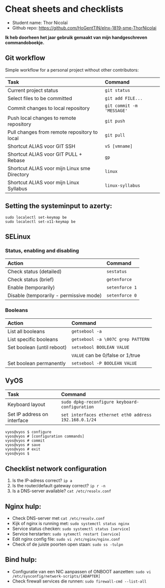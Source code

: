 # Cheat sheets and checklists

- Student name: Thor Nicolaï
- Github repo: <https://github.com/HoGentTIN/elnx-1819-sme-ThorNicolai>

**Ik heb doorheen het jaar gebruik gemaakt van mijn handgeschreven commandoboekje.**

## Git workflow

Simple workflow for a personal project without other contributors:

| Task                                         | Command                   |
| :---                                         | :---                      |
| Current project status                       | `git status`              |
| Select files to be committed                 | `git add FILE...`         |
| Commit changes to local repository           | `git commit -m 'MESSAGE'` |
| Push local changes to remote repository      | `git push`                |
| Pull changes from remote repository to local | `git pull`                |
| Shortcut ALIAS voor GIT SSH | `vS [vmname]`  |
| Shortcut ALIAS voor GIT PULL + Rebase | `gp` |
| Shortcut ALIAS voor mijn Linux sme Directory | `linux` |
| Shortcut ALIAS voor mijn Linux Syllabus | `linux-syllabus` |

## Setting the systeminput to azerty:

```
sudo localectl set-keymap be
sudo localectl set-x11-keymap be
```


## SELinux

### Status, enabling and disabling

| Action                                  | Command        |
| :---                                    | :---           |
| Check status (detailed)                 | `sestatus`     |
| Check status (brief)                    | `getenforce`   |
| Enable (temporarily)                    | `setenforce 1` |
| Disable (temporarily - permissive mode) | `setenforce 0` |

### Booleans

| Action                     | Command                           |
| :---                       | :---                              |
| List all booleans          | `getsebool -a`                    |
| List specific booleans     | `getsebool -a \007C grep PATTERN` |
| Set boolean (until reboot) | `setsebool BOOLEAN VALUE`         |
|                            | `VALUE` can be 0/false or 1/true  |
| Set boolean permanently    | `setsebool -P BOOLEAN VALUE`      |

## VyOS
| Task                        | Command                                               |
| :---                        | :---                                                  |
| Keyboard layout             | `sudo dpkg-reconfigure keyboard-configuration`        |
| Set IP address on interface | `set interfaces ethernet eth0 address 192.168.0.1/24` |

```
vyos@vyos $ configure
vyos@vyos # [configuration commands]
vyos@vyos # commit
vyos@vyos # save
vyos@vyos # exit
vyos@vyos $
```

## Checklist network configuration

1. Is the IP-adress correct? `ip a`
2. Is the router/default gateway correct? `ip r -n`
3. Is a DNS-server available? `cat /etc/resolv.conf`

## Nginx hulp:

- Check DNS-server met `cat /etc/resolv.conf`
- Kijk of nginx is running met: `sudo systemctl status nginx`
- Service status checken: `sudo systemctl status [service]`
- Service herstarten: `sudo sytemctl restart [service]`
- Edit nginx config file: `sudo vi /etc/nginx/nginx.conf`
- Check of de juiste poorten open staan: `sudo ss -tulpn`

## Bind hulp:

- Configuratie van een NIC aanpassen of ONBOOT aanzetten: `sudo vi /etc/sysconfig/network-scripts/[ADAPTER]`
- Check firewall services die runnen: `sudo firewall-cmd --list-all`

